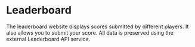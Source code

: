 # Leaderboard
The leaderboard website displays scores submitted by different players. It also allows you to submit your score. All data is preserved using the external Leaderboard API service.
